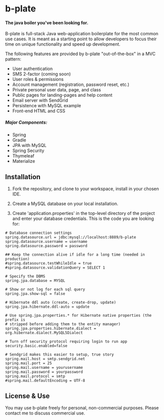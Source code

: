 # b-plate

#### The java boiler you've been looking for.

B-plate is full-stack Java web-application boilerplate for the most common use cases. It is meant as a starting point to allow developers to focus their time on unique functionality and speed up development.

The following features are provided by b-plate "out-of-the-box" in a MVC pattern:
- User authentication
- SMS 2-factor (coming soon)
- User roles & permissions
- Account management (registration, password reset, etc.)
- Private personal user data, page, and class
- Public pages for landing-pages and help content
- Email server with SendGrid
- Persistence with MySQL example
- Front-end HTML and CSS



##### Major Components:
- Spring
- Gradle
- JPA with MySQL
- Spring Security
- Thymeleaf
- Materialize


## Installation
1. Fork the repository, and clone to your workspace, install in your chosen IDE.

2. Create a MySQL database on your local installation.

3. Create 'application.properties' in the top-level directory of the project and enter your database credentials.  This is the code you are looking for:


```
# Database connection settings
spring.datasource.url = jdbc:mysql://localhost:8889/b-plate
spring.datasource.username = username
spring.datasource.password = password

## Keep the connection alive if idle for a long time (needed in production)
#spring.datasource.testWhileIdle = true
#spring.datasource.validationQuery = SELECT 1

# Specify the DBMS
spring.jpa.database = MYSQL

# Show or not log for each sql query
spring.jpa.show-sql = false

# Hibernate ddl auto (create, create-drop, update)
spring.jpa.hibernate.ddl-auto = update

# Use spring.jpa.properties.* for Hibernate native properties (the prefix is
# stripped before adding them to the entity manager)
spring.jpa.properties.hibernate.dialect = org.hibernate.dialect.MySQL5Dialect

# Turn off security protocol requiring login to run app
security.basic.enabled=false

# Sendgrid makes this easier to setup, true story
spring.mail.host = smtp.sendgrid.net
spring.mail.port = 25 
spring.mail.username = yourusername
spring.mail.password = yourpassword
spring.mail.protocol = smtp
#spring.mail.defaultEncoding = UTF-8
``` 


## License & Use
You may use b-plate freely for personal, non-commercial purposes. Please contact me to discuss commercial use.



